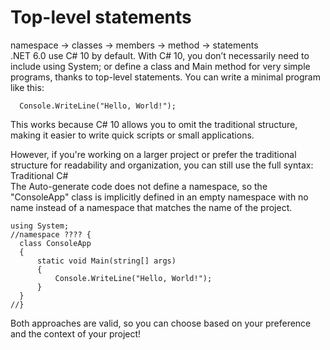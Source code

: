 # Top-level statements

namespace -> classes -> members -> method -> statements<br>
.NET 6.0 use C# 10 by default. With C# 10, you don’t necessarily need to include using System; or define a class and Main method for very simple programs, thanks to top-level statements. You can write a minimal program like this:
```
  Console.WriteLine("Hello, World!");
```
This works because C# 10 allows you to omit the traditional structure, making it easier to write quick scripts or small applications.<br>

However, if you're working on a larger project or prefer the traditional structure for readability and organization, you can still use the full syntax:<br>
Traditional C#<br>
The Auto-generate code does not  define a namespace, so the "ConsoleApp" class is implicitly defined in an empty namespace with no name instead of a namespace that matches the name of the project.
```
using System;
//namespace ???? {
  class ConsoleApp
  {
      static void Main(string[] args)
      {
          Console.WriteLine("Hello, World!");
      }
  }
//}
```
Both approaches are valid, so you can choose based on your preference and the context of your project!
